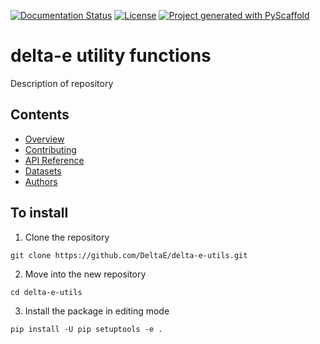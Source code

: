 <!--  
% These are examples of badges you might want to add to your README:
% please update the URLs accordingly
%
%  .. image:: https://api.cirrus-ci.com/github/<USER>/delta-e.svg?branch=main
%      :alt: Built Status
%      :target: https://cirrus-ci.com/github/<USER>/delta-e
%  .. image:: https://readthedocs.org/projects/delta-e/badge/?version=latest
%      :alt: ReadTheDocs
%      :target: https://delta-e.readthedocs.io/en/stable/
%  .. image:: https://img.shields.io/coveralls/github/<USER>/delta-e/main.svg
%      :alt: Coveralls
%      :target: https://coveralls.io/r/<USER>/delta-e
%  .. image:: https://img.shields.io/pypi/v/delta-e.svg
%      :alt: PyPI-Server
%      :target: https://pypi.org/project/delta-e/
%  .. image:: https://img.shields.io/conda/vn/conda-forge/delta-e.svg
%      :alt: Conda-Forge
%      :target: https://anaconda.org/conda-forge/delta-e
%  .. image:: https://pepy.tech/badge/delta-e/month
%      :alt: Monthly Downloads
%      :target: https://pepy.tech/project/delta-e
%  .. image:: https://img.shields.io/twitter/url/http/shields.io.svg?style=social&label=Twitter
%      :alt: Twitter
%      :target: https://twitter.com/delta-e 
-->

[![Documentation Status](https://readthedocs.org/projects/delta-e/badge/?version=latest)](https://delta-e.readthedocs.io/en/latest/?badge=latest)
[![License](https://img.shields.io/badge/license-MIT-green)](https://github.com/DeltaE/delta-e-utils/blob/main/LICENSE.md)
[![Project generated with PyScaffold](https://img.shields.io/badge/-PyScaffold-005CA0?logo=pyscaffold)](https://pyscaffold.org/en/stable/)

# delta-e utility functions 

Description of repository 

## Contents 

- [Overview](https://delta-e.readthedocs.io/en/latest/)
- [Contributing](https://delta-e.readthedocs.io/en/latest/contributing.html)
- [API Reference](https://delta-e.readthedocs.io/en/latest/api/modules.html)
- [Datasets](https://delta-e.readthedocs.io/en/latest/)
- [Authors](https://delta-e.readthedocs.io/en/latest/authors.html)

## To install 
1. Clone the repository 

`git clone https://github.com/DeltaE/delta-e-utils.git`

2. Move into the new repository 

`cd delta-e-utils`

3. Install the package in editing mode

`pip install -U pip setuptools -e .`
